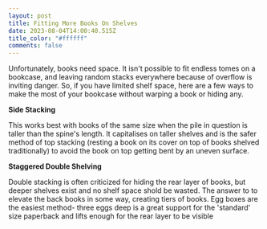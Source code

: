 ```yaml
---
layout: post
title: Fitting More Books On Shelves
date: 2023-08-04T14:00:40.515Z
title_color: "#ffffff"
comments: false
---
```

Unfortunately, books need space. It isn't possible to fit endless tomes on a bookcase, and leaving random stacks everywhere because of overflow is inviting danger. So, if you have limited shelf space, here are a few ways to make the most of your bookcase without warping a book or hiding any.

**S﻿ide Stacking**

T﻿his works best with books of the same size when the pile in question is taller than the spine's length. It capitalises on taller shelves and is the safer method of top stacking (resting a book on its cover on top of books shelved traditionally) to avoid the book on top getting bent by an uneven surface.

**S﻿taggered Double Shelving**

D﻿ouble stacking is often criticized for hiding the rear layer of books, but deeper shelves exist and no shelf space shold be wasted. The answer to to elevate the back books in some way, creating tiers of books. Egg boxes are the easiest method- three eggs deep is a great support for the 'standard' size paperback and lifts enough for the rear layer to be visible